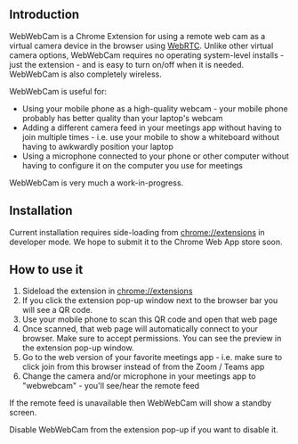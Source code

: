 ## Introduction

WebWebCam is a Chrome Extension for using a remote web cam as a virtual camera device 
in the browser using [WebRTC](https://en.wikipedia.org/wiki/WebRTC). 
Unlike other virtual camera options, WebWebCam requires no operating system-level installs - 
just the extension - and is easy to turn on/off when it is needed.
WebWebCam is also completely wireless. 

WebWebCam is useful for:
- Using your mobile phone as a high-quality webcam - your mobile phone probably has better quality than your laptop's webcam
- Adding a different camera feed in your meetings app without having to join multiple times - 
i.e. use your mobile to show a whiteboard without having to awkwardly position your laptop
- Using a microphone connected to your phone or other computer without having to configure it on the computer you use for meetings 

WebWebCam is very much a work-in-progress.

## Installation

Current installation requires side-loading from [chrome://extensions](chrome://extensions) in developer mode.
We hope to submit it to the Chrome Web App store soon.


## How to use it 

1. Sideload the extension in [chrome://extensions](chrome://extensions) 
1. If you click the extension pop-up window next to the browser bar you will see a QR code. 
1. Use your mobile phone to scan this QR code and open that web page
1. Once scanned, that web page will automatically connect to your browser. 
Make sure to accept permissions. 
You can see the preview in the extension pop-up window.
1. Go to the web version of your favorite meetings app - i.e. make sure to click join from this browser instead of from the Zoom / Teams app
1. Change the camera and/or microphone in your meetings app to "webwebcam" - you'll see/hear the remote feed

If the remote feed is unavailable then WebWebCam will show a standby screen.

Disable WebWebCam from the extension pop-up if you want to disable it.

